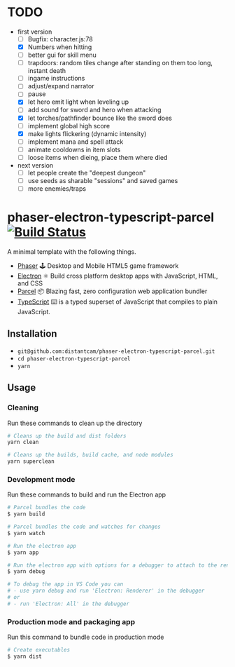 # TODO

- first version
  - [ ] Bugfix: character.js:78
  - [x] Numbers when hitting
  - [ ] better gui for skill menu
  - [ ] trapdoors: random tiles change after standing on them too long, instant death
  - [ ] ingame instructions
  - [ ] adjust/expand narrator
  - [ ] pause
  - [x] let hero emit light when leveling up
  - [ ] add sound for sword and hero when attacking
  - [x] let torches/pathfinder bounce like the sword does
  - [ ] implement global high score
  - [x] make lights flickering (dynamic intensity)
  - [ ] implement mana and spell attack
  - [ ] animate cooldowns in item slots
  - [ ] loose items when dieing, place them where died

- next version
  - [ ] let people create the "deepest dungeon"
  - [ ] use seeds as sharable "sessions" and saved games
  - [ ] more enemies/traps

# phaser-electron-typescript-parcel [![Build Status](https://travis-ci.org/distantcam/phaser-electron-typescript-parcel.svg?branch=master)](https://travis-ci.org/distantcam/phaser-electron-typescript-parcel)

A minimal template with the following things.

- [Phaser](https://phaser.io/) 🕹️ Desktop and Mobile HTML5 game framework
- [Electron](https://electronjs.org/) ⚛️ Build cross platform desktop apps with JavaScript, HTML, and CSS
- [Parcel](https://github.com/parcel-bundler/parcel) 📦 Blazing fast, zero configuration web application bundler
- [TypeScript](https://www.typescriptlang.org/) ⌨️ is a typed superset of JavaScript that compiles to plain JavaScript.

## Installation

* `git@github.com:distantcam/phaser-electron-typescript-parcel.git`
* `cd phaser-electron-typescript-parcel`
* `yarn`

## Usage

### Cleaning
Run these commands to clean up the directory
``` bash
# Cleans up the build and dist folders
yarn clean

# Cleans up the builds, build cache, and node modules
yarn superclean
```

### Development mode
Run these commands to build and run the Electron app
``` bash
# Parcel bundles the code
$ yarn build

# Parcel bundles the code and watches for changes
$ yarn watch

# Run the electron app
$ yarn app

# Run the electron app with options for a debugger to attach to the render process
$ yarn debug

# To debug the app in VS Code you can
# - use yarn debug and run 'Electron: Renderer' in the debugger
# or
# - run 'Electron: All' in the debugger
```

### Production mode and packaging app
Run this command to bundle code in production mode
``` bash
# Create executables
$ yarn dist
```
